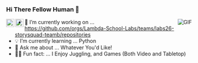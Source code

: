 ### Hi There Fellow Human 👋

<a href="https://www.linkedin.com/in/schrese/">
  <img align="left" alt="Schrese's Linkdein Profile" width="22px" src="https://cdn.jsdelivr.net/npm/simple-icons@v3/icons/linkedin.svg" />
</a>

<a href="https://github.com/Schrese">
  <img align="left" alt="Schrese's Github Profile" width="22px" src="https://cdn.jsdelivr.net/npm/simple-icons@v3/icons/github.svg" />
</a>


<img align="right" alt="GIF" src="https://media0.giphy.com/media/citBl9yPwnUOs/giphy.gif" />




* 🔨 I’m currently working on ... https://github.com/orgs/Lambda-School-Labs/teams/labs26-storysquad-teamb/repositories
* 💡 I’m currently learning ... Python
* 💬 Ask me about ... Whatever You'd Like!
* 🤹‍♀️ Fun fact: ... I Enjoy Juggling, and Games (Both Video and Tabletop)

